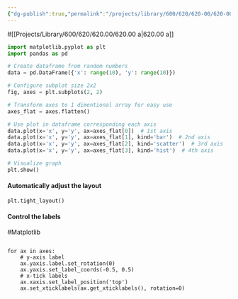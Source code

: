 ```yaml
---
{"dg-publish":true,"permalink":"/projects/library/600/620/620-00/620-00-a/","noteIcon":"0","created":"2024-02-14T09:48:31.334+09:00","updated":"2024-02-17T12:37:48.498+09:00"}
---
```





#[[Projects/Library/600/620/620.00/620.00 a\|620.00 a]]

```py
import matplotlib.pyplot as plt
import pandas as pd

# Create dataframe from random numbers
data = pd.DataFrame({'x': range(10), 'y': range(10)})

# Configure subplot size 2x2
fig, axes = plt.subplots(2, 2)

# Transform axes to 1 dimentional array for easy use
axes_flat = axes.flatten()

# Use plot in dataframe corresponding each axis
data.plot(x='x', y='y', ax=axes_flat[0])  # 1st axis
data.plot(x='x', y='y', ax=axes_flat[1], kind='bar')  # 2nd axis
data.plot(x='x', y='y', ax=axes_flat[2], kind='scatter')  # 3rd axis
data.plot(x='x', y='y', ax=axes_flat[3], kind='hist')  # 4th axis

# Visualize graph
plt.show()

```



#### Automatically adjust the layout
`plt.tight_layout()`


#### Control the labels
#Matplotlib
```

for ax in axes:
    # y-axis label
    ax.yaxis.label.set_rotation(0)
    ax.yaxis.set_label_coords(-0.5, 0.5)
    # x-tick labels
    ax.xaxis.set_label_position('top')
    ax.set_xticklabels(ax.get_xticklabels(), rotation=0)
```